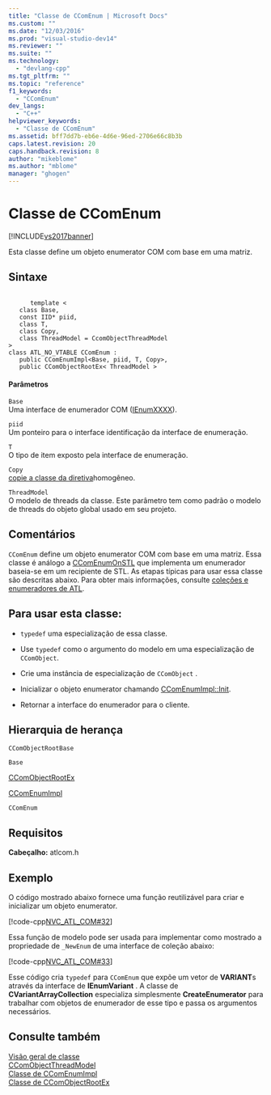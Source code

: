 ```yaml
---
title: "Classe de CComEnum | Microsoft Docs"
ms.custom: ""
ms.date: "12/03/2016"
ms.prod: "visual-studio-dev14"
ms.reviewer: ""
ms.suite: ""
ms.technology: 
  - "devlang-cpp"
ms.tgt_pltfrm: ""
ms.topic: "reference"
f1_keywords: 
  - "CComEnum"
dev_langs: 
  - "C++"
helpviewer_keywords: 
  - "Classe de CComEnum"
ms.assetid: bff7dd7b-eb6e-4d6e-96ed-2706e66c8b3b
caps.latest.revision: 20
caps.handback.revision: 8
author: "mikeblome"
ms.author: "mblome"
manager: "ghogen"
---
```

# Classe de CComEnum
[!INCLUDE[vs2017banner](../../assembler/inline/includes/vs2017banner.md)]

Esta classe define um objeto enumerator COM com base em uma matriz.  
  
## Sintaxe  
  
```  
  
      template <  
   class Base,  
   const IID* piid,  
   class T,  
   class Copy,  
   class ThreadModel = CcomObjectThreadModel  
>  
class ATL_NO_VTABLE CComEnum :  
   public CComEnumImpl<Base, piid, T, Copy>,  
   public CComObjectRootEx< ThreadModel >  
```  
  
#### Parâmetros  
 `Base`  
 Uma interface de enumerador COM \([IEnumXXXX](https://msdn.microsoft.com/en-us/library/ms680089.aspx)\).  
  
 `piid`  
 Um ponteiro para o interface identificação da interface de enumeração.  
  
 `T`  
 O tipo de item exposto pela interface de enumeração.  
  
 `Copy`  
 [copie a classe da diretiva](../Topic/ATL%20Copy%20Policy%20Classes.md)homogêneo.  
  
 `ThreadModel`  
 O modelo de threads da classe.  Este parâmetro tem como padrão o modelo de threads do objeto global usado em seu projeto.  
  
## Comentários  
 `CComEnum` define um objeto enumerator COM com base em uma matriz.  Essa classe é análogo a [CComEnumOnSTL](../../atl/reference/ccomenumonstl-class.md) que implementa um enumerador baseia\-se em um recipiente de STL.  As etapas típicas para usar essa classe são descritas abaixo.  Para obter mais informações, consulte [coleções e enumeradores de ATL](../../atl/atl-collections-and-enumerators.md).  
  
## Para usar esta classe:  
  
-   `typedef` uma especialização de essa classe.  
  
-   Use `typedef` como o argumento do modelo em uma especialização de `CComObject`.  
  
-   Crie uma instância de especialização de `CComObject` .  
  
-   Inicializar o objeto enumerator chamando [CComEnumImpl::Init](../Topic/CComEnumImpl::Init.md).  
  
-   Retornar a interface do enumerador para o cliente.  
  
## Hierarquia de herança  
 `CComObjectRootBase`  
  
 `Base`  
  
 [CComObjectRootEx](../../atl/reference/ccomobjectrootex-class.md)  
  
 [CComEnumImpl](../../atl/reference/ccomenumimpl-class.md)  
  
 `CComEnum`  
  
## Requisitos  
 **Cabeçalho:** atlcom.h  
  
## Exemplo  
 O código mostrado abaixo fornece uma função reutilizável para criar e inicializar um objeto enumerator.  
  
 [!code-cpp[NVC_ATL_COM#32](../../atl/codesnippet/CPP/ccomenum-class_1.h)]  
  
 Essa função de modelo pode ser usada para implementar como mostrado a propriedade de `_NewEnum` de uma interface de coleção abaixo:  
  
 [!code-cpp[NVC_ATL_COM#33](../../atl/codesnippet/CPP/ccomenum-class_2.h)]  
  
 Esse código cria `typedef` para `CComEnum` que expõe um vetor de **VARIANT**s através da interface de **IEnumVariant** .  A classe de **CVariantArrayCollection** especializa simplesmente **CreateEnumerator** para trabalhar com objetos de enumerador de esse tipo e passa os argumentos necessários.  
  
## Consulte também  
 [Visão geral de classe](../../atl/atl-class-overview.md)   
 [CComObjectThreadModel](../Topic/CComObjectThreadModel.md)   
 [Classe de CComEnumImpl](../../atl/reference/ccomenumimpl-class.md)   
 [Classe de CComObjectRootEx](../../atl/reference/ccomobjectrootex-class.md)